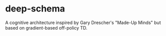 deep-schema
===========

A cognitive architecture inspired by Gary Drescher's "Made-Up Minds" but based on gradient-based off-policy TD.

